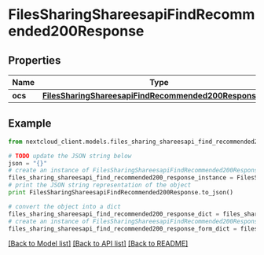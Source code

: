 # FilesSharingShareesapiFindRecommended200Response


## Properties
Name | Type | Description | Notes
------------ | ------------- | ------------- | -------------
**ocs** | [**FilesSharingShareesapiFindRecommended200ResponseOcs**](FilesSharingShareesapiFindRecommended200ResponseOcs.md) |  | 

## Example

```python
from nextcloud_client.models.files_sharing_shareesapi_find_recommended200_response import FilesSharingShareesapiFindRecommended200Response

# TODO update the JSON string below
json = "{}"
# create an instance of FilesSharingShareesapiFindRecommended200Response from a JSON string
files_sharing_shareesapi_find_recommended200_response_instance = FilesSharingShareesapiFindRecommended200Response.from_json(json)
# print the JSON string representation of the object
print FilesSharingShareesapiFindRecommended200Response.to_json()

# convert the object into a dict
files_sharing_shareesapi_find_recommended200_response_dict = files_sharing_shareesapi_find_recommended200_response_instance.to_dict()
# create an instance of FilesSharingShareesapiFindRecommended200Response from a dict
files_sharing_shareesapi_find_recommended200_response_form_dict = files_sharing_shareesapi_find_recommended200_response.from_dict(files_sharing_shareesapi_find_recommended200_response_dict)
```
[[Back to Model list]](../README.md#documentation-for-models) [[Back to API list]](../README.md#documentation-for-api-endpoints) [[Back to README]](../README.md)


